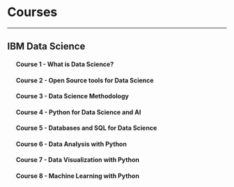 # Courses
---
## IBM Data Science
#### &nbsp;&nbsp;&nbsp;&nbsp;&nbsp;&nbsp;Course 1 - What is Data Science?
#### &nbsp;&nbsp;&nbsp;&nbsp;&nbsp;&nbsp;Course 2 - Open Source tools for Data Science
#### &nbsp;&nbsp;&nbsp;&nbsp;&nbsp;&nbsp;Course 3 - Data Science Methodology
#### &nbsp;&nbsp;&nbsp;&nbsp;&nbsp;&nbsp;Course 4 - Python for Data Science and AI
#### &nbsp;&nbsp;&nbsp;&nbsp;&nbsp;&nbsp;Course 5 - Databases and SQL for Data Science
#### &nbsp;&nbsp;&nbsp;&nbsp;&nbsp;&nbsp;Course 6 - Data Analysis with Python
#### &nbsp;&nbsp;&nbsp;&nbsp;&nbsp;&nbsp;Course 7 - Data Visualization with Python
#### &nbsp;&nbsp;&nbsp;&nbsp;&nbsp;&nbsp;Course 8 - Machine Learning with Python
